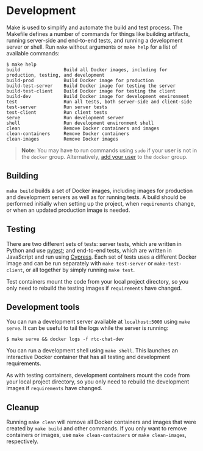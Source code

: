 # Development

Make is used to simplify and automate the build and test process.
The Makefile defines a number of commands for things like building artifacts, running server-side
and end-to-end tests, and running a development server or shell.
Run `make` without arguments or `make help` for a list of available commands:

```
$ make help
build                Build all Docker images, including for production, testing, and development
build-prod           Build Docker image for production
build-test-server    Build Docker image for testing the server
build-test-client    Build Docker image for testing the client
build-dev            Build Docker image for development environment
test                 Run all tests, both server-side and client-side
test-server          Run server tests
test-client          Run client tests
serve                Run development server
shell                Run development environment shell
clean                Remove Docker containers and images
clean-containers     Remove Docker containers
clean-images         Remove Docker images
```

> **Note:** You may have to run commands using `sudo` if your user is not in the `docker` group.
  Alternatively, [add your user][docker-non-root] to the `docker` group.

## Building

`make build` builds a set of Docker images, including images for production and development servers
as well as for running tests. A build should be performed initially when setting up the project,
when `requirements` change, or when an updated production image is needed.


## Testing

There are two different sets of tests: server tests, which are written in Python and use
[pytest][pytest-docs]; and end-to-end tests, which are written in JavaScript and run using
[Cypress][cypress-docs].
Each set of tests uses a different Docker image and can be run separately with `make test-server`
or `make-test-client`, or all together by simply running `make test`.

Test containers mount the code from your local project directory, so you only need to rebuild the
testing images if `requirements` have changed.


## Development tools

You can run a development server available at `localhost:5000` using `make serve`. It can be useful
to tail the logs while the server is running:

```
$ make serve && docker logs -f rtc-chat-dev
```

You can run a development shell using `make shell`. This launches an interactive Docker container that
has all testing and development requirements.

As with testing containers, development containers mount the code from your local project directory,
so you only need to rebuild the development images if `requirements` have changed.


## Cleanup

Running `make clean` will remove all Docker containers and images that were created by `make build`
and other commands. If you only want to remove containers or images, use `make clean-containers` or
`make clean-images`, respectively.


[pytest-docs]: https://docs.pytest.org/en/latest/
[cypress-docs]: https://docs.cypress.io/
[docker-non-root]: https://docs.docker.com/engine/install/linux-postinstall/#manage-docker-as-a-non-root-user
